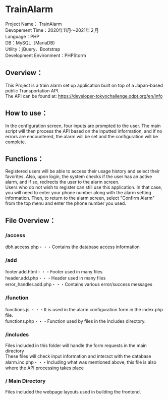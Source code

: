 # TrainAlarm

Project Name： TrainAlarm<br>
Devopement Time：2020年11月～2021年２月<br>
Language：PHP<br>
DB：MySQL（MariaDB)<br>
Utility：jQuery、Bootstrap<br>
Development Environment：PHPStorm

## Overview：<br>
This Project is a train alarm set up application built on top of a Japan-based public Transportation API.<br>
The API can be found at: https://developer-tokyochallenge.odpt.org/en/info<br>

## How to use：<br>
In the configuration screen, four inputs are prompted to the user. The main script will then process the API based on the inputted information, and if no errors are encountered, the alarm will be set and the configuration will be complete.

## Functions：<br>
Registered users will be able to access their usage history and select their favorites. Also, upon login, the system checks if the user has an active alarm, and if so, redirects the user to the alarm screen.
<br>
Users who do not wish to register can still use this application. In that case, you will need to enter your phone number along with the alarm setting information. Then, to return to the alarm screen, select "Confirm Alarm" from the top menu and enter the phone number you used.

## File Overview：<br>

### /access<br>
dbh.access.php・・・Contains the database access information

### /add<br>
footer.add.html・・・Footer used in many files<br>
header.add.php・・・Header used in many files<br>
error_handler.add.php・・・Contains various error/success messages
<br>

### /function<br>
functions.js ・・・It is used in the alarm configuration form in the index.php file.<br>
functions.php・・・Function used by files in the includes directory.

### /includes<br>
Files included in this folder will handle the form requests in the main directory<br>
These files will check input information and interact with the database
alarm.inc.php・・・Including what was mentioned above, this file is also where the API processing takes place<br>

### / Main Directory<br>
Files included the webpage layouts used in building the frontend.


